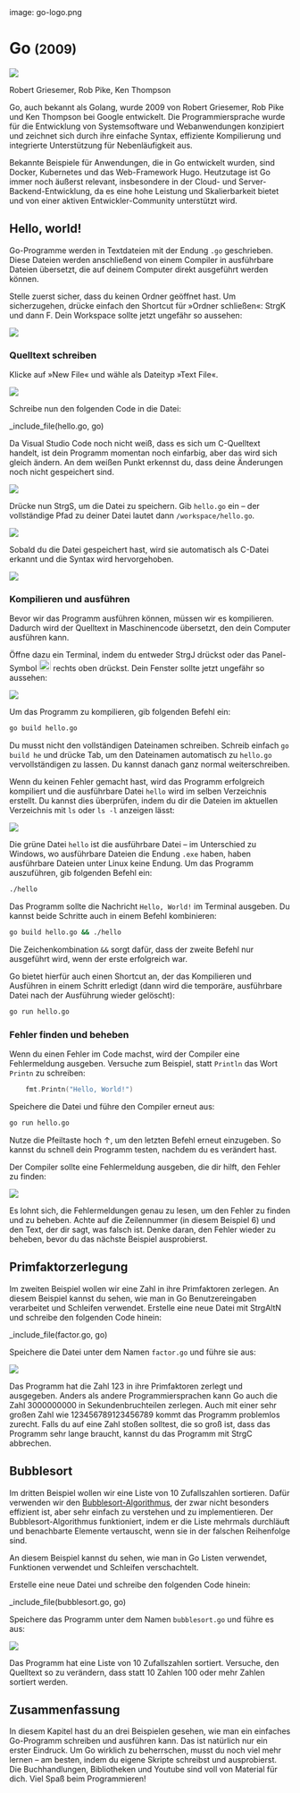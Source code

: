 <div class='meta'>
image: go-logo.png
</div>

# Go <span style='font-size: 80%;'>(2009)</span>

<div class='floatright' style='width: 24em;'>
    <img src='go-team.webp'>
    <p>
        Robert Griesemer, Rob Pike, Ken Thompson
    </p>
</div>

<p class='abstract'>
Go, auch bekannt als Golang, wurde 2009 von Robert Griesemer, Rob Pike und Ken Thompson bei Google entwickelt. Die Programmiersprache wurde für die Entwicklung von Systemsoftware und Webanwendungen konzipiert und zeichnet sich durch ihre einfache Syntax, effiziente Kompilierung und integrierte Unterstützung für Nebenläufigkeit aus.
</p>

Bekannte Beispiele für Anwendungen, die in Go entwickelt wurden, sind Docker, Kubernetes und das Web-Framework Hugo. Heutzutage ist Go immer noch äußerst relevant, insbesondere in der Cloud- und Server-Backend-Entwicklung, da es eine hohe Leistung und Skalierbarkeit bietet und von einer aktiven Entwickler-Community unterstützt wird.

<!-- ## Eigenschaften

- **Kompiliert**: Go ist eine kompilierte Sprache, was bedeutet, dass der Code in
    Maschinencode übersetzt wird, der direkt auf der Hardware ausgeführt werden kann.
- **Effizienz**: Go wurde für die Effizienz entwickelt und bietet eine schnelle
    Kompilierung und Ausführung von Code.
- **Concurrency**: Go bietet integrierte Unterstützung für Nebenläufigkeit und
    Parallelität, was es ermöglicht, effiziente und skalierbare Programme zu schreiben.
- **Einfachheit**: Go legt Wert auf eine klare und einfache Syntax, die es
    ermöglicht, den Code leicht zu lesen und zu schreiben.
- **Webentwicklung**: Go wird häufig für die Entwicklung von Webanwendungen
    eingesetzt und bietet eine Vielzahl von Frameworks und Bibliotheken für die
    Webentwicklung.
- **Community**: Go hat eine aktive und engagierte Community, die eine Vielzahl von
    Bibliotheken und Frameworks entwickelt hat. -->

## Hello, world!

Go-Programme werden in Textdateien mit der Endung `.go` geschrieben. Diese Dateien werden anschließend von einem Compiler in ausführbare Dateien übersetzt, die auf deinem Computer direkt ausgeführt werden können.

Stelle zuerst sicher, dass du keinen Ordner geöffnet hast. Um sicherzugehen, drücke einfach den Shortcut für »Ordner schließen«: <span class='key'>Strg</span><span class='key'>K</span> und dann <span class='key'>F</span>. Dein Workspace sollte jetzt ungefähr so aussehen:

<img class='full' src='fresh-start.webp'>

### Quelltext schreiben

Klicke auf »New File« und wähle als Dateityp »Text File«.

<img class='full' src='choose-filename.webp'>

Schreibe nun den folgenden Code in die Datei:

_include_file(hello.go, go)

Da Visual Studio Code noch nicht weiß, dass es sich um C-Quelltext handelt, ist dein Programm momentan noch einfarbig, aber das wird sich gleich ändern. An dem weißen Punkt erkennst du, dass deine Änderungen noch nicht gespeichert sind.

<img class='full' src='no-syntax-highlighting.webp'>

Drücke nun <span class='key'>Strg</span><span class='key'>S</span>, um die Datei zu speichern. Gib `hello.go` ein – der vollständige Pfad zu deiner Datei lautet dann `/workspace/hello.go`.

<img class='full' src='enter-filename.webp'>

Sobald du die Datei gespeichert hast, wird sie automatisch als C-Datei erkannt und die Syntax wird hervorgehoben.

<img class='full' src='syntax-highlighting.webp'>

### Kompilieren und ausführen

Bevor wir das Programm ausführen können, müssen wir es kompilieren. Dadurch wird der Quelltext in Maschinencode übersetzt, den dein Computer ausführen kann.

Öffne dazu ein Terminal, indem du entweder <span class='key'>Strg</span><span class='key'>J</span> drückst oder das Panel-Symbol <img src='../basics/panel.webp' style='border-radius: 4px; height: 1.5em;'> rechts oben drückst. Dein Fenster sollte jetzt ungefähr so aussehen:

<img class='full' src='lets-compile.webp'>

Um das Programm zu kompilieren, gib folgenden Befehl ein:

```bash
go build hello.go
```

<div class='hint'>
Du musst nicht den vollständigen Dateinamen schreiben. Schreib einfach <code>go build he</code> und drücke <span class='key'>Tab</span>, um den Dateinamen automatisch zu <code>hello.go</code> vervollständigen zu lassen. Du kannst danach ganz normal weiterschreiben.
</div>

Wenn du keinen Fehler gemacht hast, wird das Programm erfolgreich kompiliert und die ausführbare Datei `hello` wird im selben Verzeichnis erstellt. Du kannst dies überprüfen, indem du dir die Dateien im aktuellen Verzeichnis mit `ls` oder `ls -l` anzeigen lässt:

<img class='full' src='ls.webp'>

Die grüne Datei `hello` ist die ausführbare Datei – im Unterschied zu Windows, wo ausführbare Dateien die Endung `.exe` haben, haben ausführbare Dateien unter Linux keine Endung. Um das Programm auszuführen, gib folgenden Befehl ein:

```bash
./hello
```

Das Programm sollte die Nachricht `Hello, World!` im Terminal ausgeben. Du kannst beide Schritte auch in einem Befehl kombinieren:

```bash
go build hello.go && ./hello
```

<div class='hint'>
Die Zeichenkombination <code>&amp;&amp;</code> sorgt dafür, dass der zweite Befehl nur ausgeführt wird, wenn der erste erfolgreich war.
</div>

Go bietet hierfür auch einen Shortcut an, der das Kompilieren und Ausführen in einem Schritt erledigt (dann wird die temporäre, ausführbare Datei nach der Ausführung wieder gelöscht):

```bash
go run hello.go
```
### Fehler finden und beheben

Wenn du einen Fehler im Code machst, wird der Compiler eine Fehlermeldung ausgeben. Versuche zum Beispiel, statt `Println` das Wort `Printn` zu schreiben:

```go
    fmt.Printn("Hello, World!")
```

Speichere die Datei und führe den Compiler erneut aus:

```bash
go run hello.go
```

<div class='hint'>
Nutze die Pfeiltaste hoch <span class='key'>↑</span>, um den letzten Befehl erneut einzugeben. So kannst du schnell dein Programm testen, nachdem du es verändert hast.
</div>

Der Compiler sollte eine Fehlermeldung ausgeben, die dir hilft, den Fehler zu finden:

<img class='full' src='hello-error.webp'>

Es lohnt sich, die Fehlermeldungen genau zu lesen, um den Fehler zu finden und zu beheben. Achte auf die Zeilennummer (in diesem Beispiel 6) und den Text, der dir sagt, was falsch ist. Denke daran, den Fehler wieder zu beheben, bevor du das nächste Beispiel ausprobierst.

## Primfaktorzerlegung

Im zweiten Beispiel wollen wir eine Zahl in ihre Primfaktoren zerlegen. An diesem Beispiel kannst du sehen, wie man in Go Benutzereingaben verarbeitet und Schleifen verwendet.
Erstelle eine neue Datei mit <span class='key'>Strg</span><span class='key'>Alt</span><span class='key'>N</span> und schreibe den folgenden Code hinein:

_include_file(factor.go, go)

Speichere die Datei unter dem Namen `factor.go` und führe sie aus:

<img class='full' src='try-factor.webp'>

Das Programm hat die Zahl 123 in ihre Primfaktoren zerlegt und ausgegeben. Anders als andere Programmiersprachen kann Go auch die Zahl 3000000000 in Sekundenbruchteilen zerlegen. Auch mit einer sehr großen Zahl wie 123456789123456789 kommt das Programm problemlos zurecht. Falls du auf eine Zahl stoßen solltest, die so groß ist, dass das Programm sehr lange braucht, kannst du das Programm mit <span class='key'>Strg</span><span class='key'>C</span> abbrechen.

## Bubblesort

Im dritten Beispiel wollen wir eine Liste von 10 Zufallszahlen sortieren. Dafür verwenden wir den [Bubblesort-Algorithmus](https://de.wikipedia.org/wiki/Bubblesort), der zwar nicht besonders effizient ist, aber sehr einfach zu verstehen und zu implementieren. Der Bubblesort-Algorithmus funktioniert, indem er die Liste mehrmals durchläuft und benachbarte Elemente vertauscht, wenn sie in der falschen Reihenfolge sind.

An diesem Beispiel kannst du sehen, wie man in Go Listen verwendet, Funktionen verwendet und Schleifen verschachtelt.

Erstelle eine neue Datei und schreibe den folgenden Code hinein:

_include_file(bubblesort.go, go)

Speichere das Programm unter dem Namen `bubblesort.go` und führe es aus:

<img class='full' src='bubblesort.webp'>

Das Programm hat eine Liste von 10 Zufallszahlen sortiert. Versuche, den Quelltext so zu verändern, dass statt 10 Zahlen 100 oder mehr Zahlen sortiert werden.

## Zusammenfassung

In diesem Kapitel hast du an drei Beispielen gesehen, wie man ein einfaches Go-Programm schreiben und ausführen kann. Das ist natürlich nur ein erster Eindruck. Um Go wirklich zu beherrschen, musst du noch viel mehr lernen – am besten, indem du eigene Skripte schreibst und ausprobierst. Die Buchhandlungen, Bibliotheken und Youtube sind voll von Material für dich. Viel Spaß beim Programmieren!
